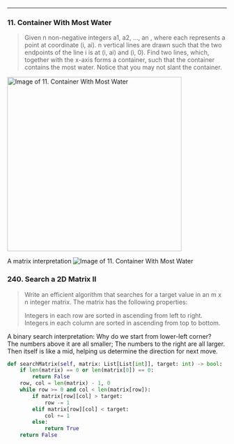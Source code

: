 ------

### 11. Container With Most Water
> Given n non-negative integers a1, a2, ..., an , where each represents a point at coordinate (i, ai). n vertical lines are drawn such that the two endpoints of the line i is at (i, ai) and (i, 0). Find two lines, which, together with the x-axis forms a container, such that the container contains the most water.
> Notice that you may not slant the container.

<!-- ![Image of 11. Container With Most Water](../Images/11.png) -->
<img src="./LeetCode/Images/11.png" alt="Image of 11. Container With Most Water" height="400"/>

A matrix interpretation
<img src="./LeetCode/Images/11-1.png" alt="Image of 11. Container With Most Water"/>

### 240. Search a 2D Matrix II

> Write an efficient algorithm that searches for a target value in an m x n integer matrix. The matrix has the following properties:
> 
> Integers in each row are sorted in ascending from left to right.
> Integers in each column are sorted in ascending from top to bottom.

A binary search interpretation: Why do we start from lower-left corner?  
The numbers above it are all smaller; The numbers to the right are all larger. Then itself is like a mid, helping us determine the direction for next move.
```python
def searchMatrix(self, matrix: List[List[int]], target: int) -> bool:
    if len(matrix) == 0 or len(matrix[0]) == 0:
        return False
    row, col = len(matrix) - 1, 0
    while row >= 0 and col < len(matrix[row]):
        if matrix[row][col] > target:
            row -= 1
        elif matrix[row][col] < target:
            col += 1
        else:
            return True
    return False
```
